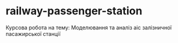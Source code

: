 # railway-passenger-station
Курсова робота на тему: Моделювання та аналіз аіс залізничної пасажирської станції
